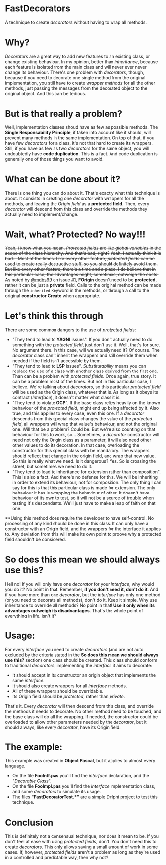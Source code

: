 # FastDecorators
A technique to create *decorators* without having to wrap all methods.

# Why?
*Decorators* are a great way to add new features to an existing class, or change existing behaviour. In my opinion, better than *inheritance*, because each feature is isolated from the main class and will never ever never change its behaviour.
There's one problem with *decorators*, though, because if you need to decorate one single method from the original implementation, you still have to create *wrapper methods* for all the other methods, just passing the messages from the decorated object to the original object. And this can be tedious.

# But is that really a problem?
Well, implementation classes shoud have as few as possible methods. The **Single Responsability Principle**, if taken into account like it should, will prevent many methods in the same implementation. On top of that, if you have few *decorators* for a class, it's not that hard to create its wrappers.
Still, if you have as few as two *decorators* for the same object, you will undoubtedly have **code duplication**. This is a fact. And code duplication is generally one of those things you want to avoid.

# What can be done about it?
There is one thing you can do about it. That's exactly what this technique is about.
It consists in creating one *decorator* with wrappers for all the methods, and leaving the *Origin field* as a **protected field**.
Then, every *decorator* will descend from this class and override the methods they actually need to implement/change.

# Wait, what? Protected? No way!!!
~~Yeah, I know what you mean. *Protected fields* are like *global variables* in the scope of the class hierarchy. And that's bad, right?~~
~~Yeah, I actually think it is bad... Most of the times. Like every other feature, *protected fields* can be used to create really destructive stuff, so you should definitely avoid them. But like every other feature, there's a time and a place. I do believe that in this particular case, the advantages might, sometimes, outweigh the costs.~~
As noted by [@mdbs99](https://github.com/mdbs99) on issue [#1](https://github.com/nunopicado/FastDecorators/issues/1), **FOrigin** doesn't need to be **protected**, rather it can be just a **private** field. Calls to the original method can be made through the `inherited` keyword in the methods, or through a call to the original **constructor Create** when appropriate.

# Let's think this through
There are some common dangers to the use of *protected fields*:
* "They tend to lead to **YAGNI** issues". If you don't actually need to do something with the *protected field*, just don't use it.
  Well, that's for sure. No argument there. In this case, will we actually need it? Of course. The *decorator* class can't inherit the wrappers and still override them when needed if the field isn't accessible by them.
* "They tend to lead to **LSP** issues". *Substitutability* means you can replace the use of a class with another class derived from the first one. Than can be a problem with *protected fields*.
  Once again, true story. It can be a problem most of the times. But not in this particular case, I believe. We're talking about *decorators*, so this particular *protected field* will be used as the Origin class, whatever that is. As long as it obeys its contract (*Interface*), it doesn't matter what class it is.
* "They tend to violate **OCP**". If the base class relies heavily on the known behaviour of the *protected field*, might end up being affected by it.
  Also true, and this applies to every case, even this one. If a *decorator* descends from this special class changes the value of the *protected field*, all wrappers will wrap that value's behaviour, and not the original one. Will that be a problem? Could be. But we're also counting on that behaviour for this to work, so... Sometimes, a *decorator* constructor will need not only the Origin class as a parameter, it will also need other other values to do its decoration. In that case, overloading the constructor for this special class with be mandatory. The wrappers should reflect that change in the origin field, and wrap that new value. So this is really what we need. Is it dangerous? Yes. So is crossing the street, but sometimes we need to do it.
* "They tend to lead to inheritance for extension rather than composition". 
  This is also a fact. And there's no defense for this. We will be inheriting in order to extend its behaviour, not for composition.
  The only thing I can say for this is that this particular class is made for extension. The only behaviour it has is wrapping the behaviour of other. It doesn't have behaviour of its own to test, so it will not be a source of trouble when testing it's descendants. We'll just have to make a leap of faith on that one.
  
**Using this method does require the developer to have self-control. No processing of any kind should be done in this class. It can only have a constructor with an Origin field, and the wrappers for the interface it applies to. Any deviation from this will make its own point to proove why a protected field shouldn't be considered.

# So does this mean we should always use this?
Hell no! If you will only have one *decorator* for your *interface*, why would you do it? No point in that. Remember, **if you don't need it, don't do it**. And if you have more than one *decorator*, but the *interface* has only one method (or you need to decorate all methods), don't do it. Keep it simple. Why use inheritance to override all methods? No point in that!
**Use it only when its advantages outweigh its disadvantages**. That's the whole point of everything in life, isn't it?

# Usage:
For every *interface* you need to create *decorators* (and are not auto excluded by the criteria stated in the **So does this mean we should always use this?** section) one class should be created.
This class should conform to traditional *decorators*, implementing the *interface* it aims to decorate:
* It should accept in its constructor an origin object that implements the same *interface*.
* It should also create wrappers for all *interface* methods.
* All of these wrappers should be overridable.
* Its Origin field should be *protected*, rather than *private*.

That's it. Every *decorator* will then descend from this class, and override the methods it needs to decorate. No other method need to be touched, and the base class will do all the wrapping. If needed, the constructor could be overloaded to allow other parameters needed by the *decorator*, but it should always, like every *decorator*, have its Origin field.

# The example:
This example was created in **Object Pascal**, but it applies to almost every language.
* On the file **FooIntf.pas** you'll find the *interface* declaration, and the "*Decorable Class*".
* On the file **FooImpl.pas** you'll find the *interface* implementation class, and some *decorators* to simulate its usage.
* The files **"FastDecoratorTest.*"** are a simple Delphi project to test this technique.

# Conclusion
This is definitely not a consensual technique, nor does it mean to be. If you don't feel at ease with using *protected fields*, don't. You don't need this to create *decorators*. This only allows saving a small amount of work in some cases.
If, however, *protected fields* aren't a problem as long as they're used in a controlled and predictable way, then why not? 
